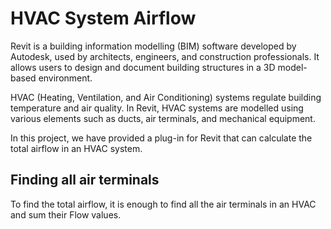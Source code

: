 # HVAC System Airflow

Revit is a building information modelling (BIM) software developed by Autodesk, used by architects, engineers, and construction professionals. It allows users to design and document building structures in a 3D model-based environment. 

HVAC (Heating, Ventilation, and Air Conditioning) systems regulate building temperature and air quality. In Revit, HVAC systems are modelled using various elements such as ducts, air terminals, and mechanical equipment.

In this project, we have provided a plug-in for Revit that can calculate the total airflow in an HVAC system.

## Finding all air terminals
 To find the total airflow, it is enough to find all the air terminals in an HVAC and sum their Flow values.
